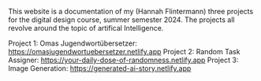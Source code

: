 This website is a documentation of my (Hannah Flintermann) three projects for the digital design course, summer semester 2024. 
The projects all revolve around the topic of artifical Intelligence.

Project 1: Omas Jugendwortübersetzer: https://omasjugendwortuebersetzer.netlify.app
Project 2: Random Task Assigner: https://your-daily-dose-of-randomness.netlify.app
Project 3: Image Generation: https://generated-ai-story.netlify.app
